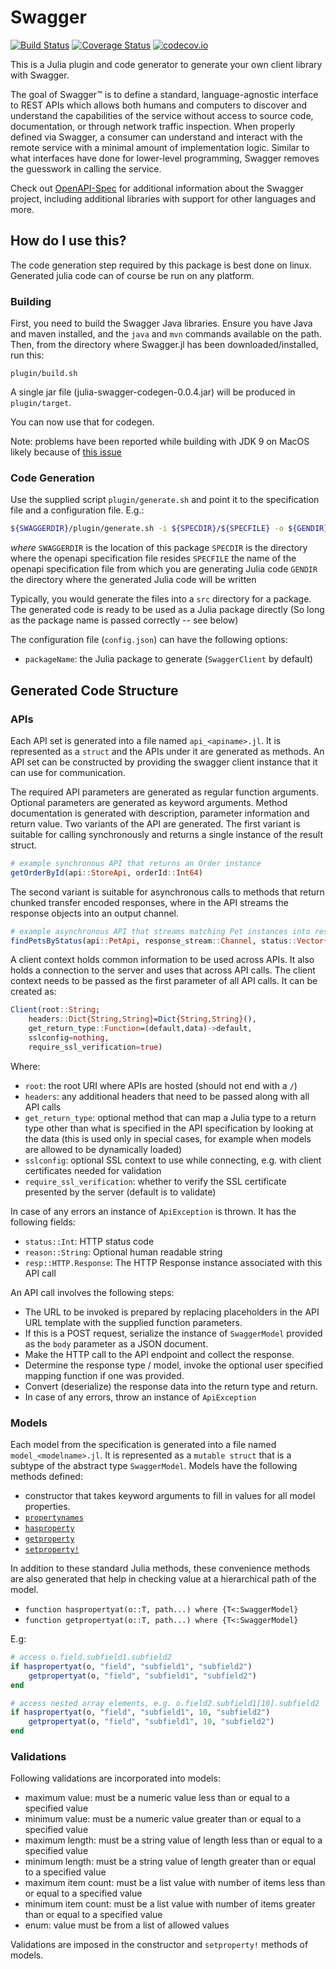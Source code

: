 # Swagger

[![Build Status](https://travis-ci.org/JuliaComputing/Swagger.jl.svg?branch=master)](https://travis-ci.org/JuliaComputing/Swagger.jl)
[![Coverage Status](https://coveralls.io/repos/JuliaComputing/Swagger.jl/badge.svg?branch=master&service=github)](https://coveralls.io/github/JuliaComputing/Swagger.jl?branch=master)
[![codecov.io](http://codecov.io/github/JuliaComputing/Swagger.jl/coverage.svg?branch=master)](http://codecov.io/github/JuliaComputing/Swagger.jl?branch=master)

This is a Julia plugin and code generator to generate your own client library with Swagger.

The goal of Swagger™ is to define a standard, language-agnostic interface to REST APIs which allows both humans and computers to discover and understand the capabilities of the service without access to source code, documentation, or through network traffic inspection. When properly defined via Swagger, a consumer can understand and interact with the remote service with a minimal amount of implementation logic. Similar to what interfaces have done for lower-level programming, Swagger removes the guesswork in calling the service.

Check out [OpenAPI-Spec](https://github.com/OAI/OpenAPI-Specification) for additional information about the Swagger project, including additional libraries with support for other languages and more.

## How do I use this?

The code generation step required by this package is best done on linux. Generated julia code can of course be run on any platform. 

### Building

First, you need to build the Swagger Java libraries. Ensure you have Java and maven installed, and the `java` and `mvn` commands available on the path. Then, from the directory where Swagger.jl has been downloaded/installed, run this:

```
plugin/build.sh
```

A single jar file (julia-swagger-codegen-0.0.4.jar) will be produced in `plugin/target`.

You can now use that for codegen.

Note: problems have been reported while building with JDK 9 on MacOS likely because of [this issue](https://bugs.eclipse.org/bugs/show_bug.cgi?id=534460)

### Code Generation

Use the supplied script `plugin/generate.sh` and point it to the specification file and a configuration file. E.g.:

```bash
${SWAGGERDIR}/plugin/generate.sh -i ${SPECDIR}/${SPECFILE} -o ${GENDIR} -c config.json
```
_where_
`SWAGGERDIR` is the location of this package
`SPECDIR` is the directory where the openapi specification file resides
`SPECFILE` the name of the openapi specification file from which you are generating Julia code
`GENDIR` the directory where the generated Julia code will be written

Typically, you would generate the files into a `src` directory for a package. The generated code is ready to be used as a Julia package directly (So long as the package name is passed correctly -- see below)

The configuration file (`config.json`) can have the following options:

- `packageName`: the Julia package to generate (`SwaggerClient` by default)

## Generated Code Structure

### APIs

Each API set is generated into a file named `api_<apiname>.jl`. It is represented as a `struct` and the APIs under it are generated as methods. An API set can be constructed by providing the swagger client instance that it can use for communication.

The required API parameters are generated as regular function arguments. Optional parameters are generated as keyword arguments. Method documentation is generated with description, parameter information and return value. Two variants of the API are generated. The first variant is suitable for calling synchronously and returns a single instance of the result struct.

```julia
# example synchronous API that returns an Order instance
getOrderById(api::StoreApi, orderId::Int64)
```

The second variant is suitable for asynchronous calls to methods that return chunked transfer encoded responses, where in the API streams the response objects into an output channel.

```julia
# example asynchronous API that streams matching Pet instances into response_stream
findPetsByStatus(api::PetApi, response_stream::Channel, status::Vector{String})
```

A client context holds common information to be used across APIs. It also holds a connection to the server and uses that across API calls.
The client context needs to be passed as the first parameter of all API calls. It can be created as:

```julia
Client(root::String;
    headers::Dict{String,String}=Dict{String,String}(),
    get_return_type::Function=(default,data)->default,
    sslconfig=nothing,
    require_ssl_verification=true)
```

Where:

- `root`: the root URI where APIs are hosted (should not end with a `/`)
- `headers`: any additional headers that need to be passed along with all API calls
- `get_return_type`: optional method that can map a Julia type to a return type other than what is specified in the API specification by looking at the data (this is used only in special cases, for example when models are allowed to be dynamically loaded)
- `sslconfig`: optional SSL context to use while connecting, e.g. with client certificates needed for validation
- `require_ssl_verification`: whether to verify the SSL certificate presented by the server (default is to validate)

In case of any errors an instance of `ApiException` is thrown. It has the following fields:

- `status::Int`: HTTP status code
- `reason::String`: Optional human readable string
- `resp::HTTP.Response`: The HTTP Response instance associated with this API call


An API call involves the following steps:
- The URL to be invoked is prepared by replacing placeholders in the API URL template with the supplied function parameters.
- If this is a POST request, serialize the instance of `SwaggerModel` provided as the `body` parameter as a JSON document.
- Make the HTTP call to the API endpoint and collect the response.
- Determine the response type / model, invoke the optional user specified mapping function if one was provided.
- Convert (deserialize) the response data into the return type and return.
- In case of any errors, throw an instance of `ApiException`

### Models

Each model from the specification is generated into a file named `model_<modelname>.jl`. It is represented as a `mutable struct` that is a subtype of the abstract type `SwaggerModel`. Models have the following methods defined:

- constructor that takes keyword arguments to fill in values for all model properties.
- [`propertynames`](https://docs.julialang.org/en/v1/base/base/#Base.propertynames)
- [`hasproperty`](https://docs.julialang.org/en/v1/base/base/#Base.hasproperty)
- [`getproperty`](https://docs.julialang.org/en/v1/base/base/#Base.getproperty)
- [`setproperty!`](https://docs.julialang.org/en/v1/base/base/#Base.setproperty!)

In addition to these standard Julia methods, these convenience methods are also generated that help in checking value at a hierarchical path of the model.

- `function haspropertyat(o::T, path...) where {T<:SwaggerModel}`
- `function getpropertyat(o::T, path...) where {T<:SwaggerModel}`

E.g:

```julia
# access o.field.subfield1.subfield2
if haspropertyat(o, "field", "subfield1", "subfield2")
    getpropertyat(o, "field", "subfield1", "subfield2")
end

# access nested array elements, e.g. o.field2.subfield1[10].subfield2
if haspropertyat(o, "field", "subfield1", 10, "subfield2")
    getpropertyat(o, "field", "subfield1", 10, "subfield2")
end
```

### Validations

Following validations are incorporated into models:

- maximum value: must be a numeric value less than or equal to a specified value
- minimum value: must be a numeric value greater than or equal to a specified value
- maximum length: must be a string value of length less than or equal to a specified value
- minimum length: must be a string value of length greater than or equal to a specified value
- maximum item count: must be a list value with number of items less than or equal to a specified value
- minimum item count: must be a list value with number of items greater than or equal to a specified value
- enum: value must be from a list of allowed values

Validations are imposed in the constructor and `setproperty!` methods of models.
